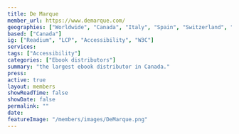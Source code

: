 ```yaml
---
title: De Marque
member_url: https://www.demarque.com/
geographies: ["Worldwide", "Canada", "Italy", "Spain", "Switzerland", "Belgium"]
based: ["Canada"]
ig: ["Readium", "LCP", "Accessibility", "W3C"] 
services: 
tags: ["Accessibility"]
categories: ["Ebook distributors"]
summary: "the largest ebook distributor in Canada."
press:
active: true
layout: members
showReadTime: false
showDate: false
permalink: ""
date: 
featureImage: "/members/images/DeMarque.png"
---
```

